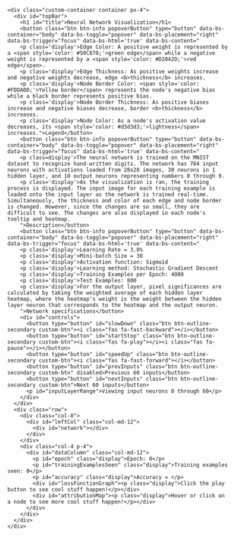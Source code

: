 <!DOCTYPE html>
<html lang="en-US">
  <head>
    <meta charset="utf-8">
    <link href="https://cdn.jsdelivr.net/npm/bootstrap@5.1.1/dist/css/bootstrap.min.css" rel="stylesheet" integrity="sha384-F3w7mX95PdgyTmZZMECAngseQB83DfGTowi0iMjiWaeVhAn4FJkqJByhZMI3AhiU" crossorigin="anonymous">
    <link href="styles/style.css" rel="stylesheet">
    <title>Neural Network Visualization</title>
  </head>

  <body>
    <script src="https://ajax.googleapis.com/ajax/libs/jquery/3.5.1/jquery.min.js"></script>
    <script src="https://cdn.jsdelivr.net/npm/bootstrap@5.1.1/dist/js/bootstrap.bundle.min.js" integrity="sha384-/bQdsTh/da6pkI1MST/rWKFNjaCP5gBSY4sEBT38Q/9RBh9AH40zEOg7Hlq2THRZ" crossorigin="anonymous"></script>
    <script src="https://cdnjs.cloudflare.com/ajax/libs/mathjs/9.4.4/math.min.js" integrity="sha512-OZ6CXzl5JrSc9OM1lxp1OC+zt5gCTVAqy7nWwbdSUE98akAvGl/20WaIqsRUnSpBG+QBkcMkiJVfFvybZ6PtKQ==" crossorigin="anonymous" referrerpolicy="no-referrer"></script>
    <script src="two.min.js"></script>
     <script src="https://kit.fontawesome.com/d171682087.js" crossorigin="anonymous"></script>
    <script src="https://cdn.plot.ly/plotly-2.4.2.min.js"></script>
    <script type="module" src="bundle.js" defer></script>

    <div class="custom-container container px-4">
      <div id="topBar">
        <h1 id="title">Neural Network Visualization</h1>
        <button class="btn btn-info popoverButton" type="button" data-bs-container="body" data-bs-toggle="popover" data-bs-placement="right" data-bs-trigger="focus" data-bs-html='true' data-bs-content="
        <p class='display'>Edge Color: A positive weight is represented by a <span style='color: #50C878;'>green edge</span> while a negative weight is represented by a <span style='color: #D2042D;'>red edge</span>.
        <p class='display'>Edge Thickness: As positive weights increase and negative weights decrease, edge <b>thickness</b> increases. 
        <p class='display'>Node Border Color: <span style='color: #FDDA0D;'>Yellow border</span> represents the node's negative bias while a black border represents positive bias.
        <p class='display'>Node Border Thickness: As positive biases increase and negative biases decrease, border <b>thickness</b> increases.
        <p class='display'>Node Color: As a node's activation value decreases, its <span style='color: #d3d3d3;'>lightness</span> increases.">Legend</button>
        <button class="btn btn-info popoverButton" type="button" data-bs-container="body" data-bs-toggle="popover" data-bs-placement="right" data-bs-trigger="focus" data-bs-html='true' data-bs-content="
        <p class=display'>The neural network is trained on the MNIST dataset to recognize hand-written digits. The network has 784 input neurons with activations loaded from 28x28 images, 30 neurons in 1 hidden layer, and 10 output neurons representing numbers 0 through 9.
        <p class='display'>As the visualization is ran, the training process is displayed. The input image for each training example is loaded onto the input layer as the network is trained real-time. Simultaneously, the thickness and color of each edge and node border is changed. However, since the changes are so small, they are difficult to see. The changes are also displayed in each node's tooltip and heatmap.
        ">Description</button>
        <button class="btn btn-info popoverButton" type="button" data-bs-container="body" data-bs-toggle="popover" data-bs-placement="right" data-bs-trigger="focus" data-bs-html='true' data-bs-content="
        <p class='display'>Learning Rate = 3.0%
        <p class='display'>Mini-batch Size = 30
        <p class='display'>Activation function: Sigmoid
        <p class='display'>Learning method: Stochastic Gradient Descent
        <p class='display'>Training Examples per Epoch: 4000
        <p class='display'>Test Examples: 800
        <p class='display'>For the output layer, pixel significances are calculated by taking the weighted average of each hidden layer heatmap, where the heatmap's weight is the weight between the hidden layer neuron that corresponds to the heatmap and the output neuron.
        ">Network specifications</button>
        <div id="controls">
          <button type="button" id="slowDown" class="btn btn-outline-secondary custom-btn"><i class="fas fa-fast-backward"></i></button>
          <button type="button" id="startStop" class="btn btn-outline-secondary custom-btn"><i class="fas fa-play"></i><i class="fas fa-pause"></i></button>
          <button type="button" id="speedUp" class="btn btn-outline-secondary custom-btn"><i class="fas fa-fast-forward"></i></button>
          <button type="button" id="prevInputs" class="btn btn-outline-secondary custom-btn" disabled>Previous 60 inputs</button>
          <button type="button" id="nextInputs" class="btn btn-outline-secondary custom-btn">Next 60 inputs</button>
          <p id="inputLayerRange">Viewing input neurons 0 through 60</p>
        </div>
      </div>
      <div class="row">
        <div class="col-8">
          <div id="leftCol" class="col-md-12">
            <div id="network"></div>
          </div>
        </div>
        <div class="col-4 p-4">
          <div id="dataColumn" class="col-md-12">
            <p id="epoch" class="display">Epoch: 0</p>
            <p id="trainingExamplesSeen" class="display">Training examples seen: 0</p>
            <p id="accuracy" class="display">Accuracy = </p>
            <div id="lossFunctionGraph"><p class="display">Click the play button to see cool stuff happen!</p></div>
            <div id="attributionMap"><p class="display">Hover or click on a node to see more cool stuff happen!</p></div>
          </div>
        </div>
      </div>
    </div>

  </body>
</html> 
